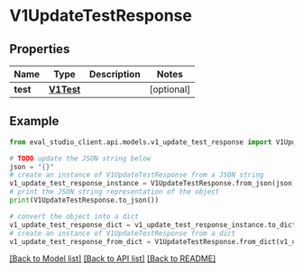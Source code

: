 # V1UpdateTestResponse


## Properties

Name | Type | Description | Notes
------------ | ------------- | ------------- | -------------
**test** | [**V1Test**](V1Test.md) |  | [optional] 

## Example

```python
from eval_studio_client.api.models.v1_update_test_response import V1UpdateTestResponse

# TODO update the JSON string below
json = "{}"
# create an instance of V1UpdateTestResponse from a JSON string
v1_update_test_response_instance = V1UpdateTestResponse.from_json(json)
# print the JSON string representation of the object
print(V1UpdateTestResponse.to_json())

# convert the object into a dict
v1_update_test_response_dict = v1_update_test_response_instance.to_dict()
# create an instance of V1UpdateTestResponse from a dict
v1_update_test_response_from_dict = V1UpdateTestResponse.from_dict(v1_update_test_response_dict)
```
[[Back to Model list]](../README.md#documentation-for-models) [[Back to API list]](../README.md#documentation-for-api-endpoints) [[Back to README]](../README.md)


